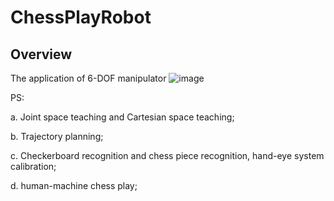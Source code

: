 # ChessPlayRobot


## Overview

The application of 6-DOF manipulator
![image](https://user-images.githubusercontent.com/89956877/206420212-29da1b3c-1d8e-4073-af28-30b85d02b3f9.png)

PS:

a. Joint space teaching and Cartesian space teaching;

b. Trajectory planning;

c. Checkerboard recognition and chess piece recognition, hand-eye system calibration;

d. human-machine chess play;
